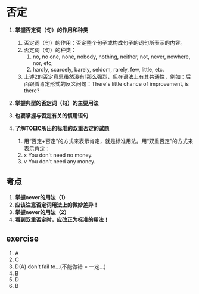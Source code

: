 # 否定

1. **掌握否定词（句）的作用和种类**
    1. 否定词（句）的作用：否定整个句子或构成句子的词句所表示的内容。
    1. 否定词（句）的种类：
        1. no, no one, none, nobody, nothing, neither, not, never, nowhere, nor, etc;
        1. hardly, scarcely, barely, seldom, rarely, few, little, etc.
    1. 上述2的否定意思虽然没有1那么强烈，但在语法上有其共通性，例如：后面跟着肯定形式的反义问句：There's little chance of improvement, is there?

1. **掌握典型的否定词（句）的主要用法**
1. **也要掌握与否定有关的惯用语句**
1. **了解TOEIC所出的标准的双重否定的试题**
    1. 用“否定+否定”的方式来表示肯定，就是标准用法。用“双重否定”的方式来表示肯定：
    1. x You don't need no money.
    1. v You don't need any money.

## 考点

1. **掌握never的用法（1）**
1. **应该注意否定词用法上的微妙差异！**
1. **掌握never的用法（2）**
1. **看到双重否定时，应改正为标准的用法！**

## exercise

1. A
1. C
1. D(A) don't fail to...(不能做错 = 一定...)
1. B
1. D
1. B